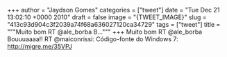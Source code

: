 
+++
author = "Jaydson Gomes"
categories = ["tweet"]
date = "Tue Dec 21 13:02:10 +0000 2010"
draft = false
image = "{TWEET_IMAGE}"
slug = "413c93d904c3f2039a74f68a636027120ca34729"
tags = ["tweet"]
title = """Muito bom RT @ale_borba B..."""
+++
Muito bom RT @ale_borba Bouuuaaaa!! RT @maiconrissi: Código-fonte do Windows 7: http://migre.me/35VPJ
